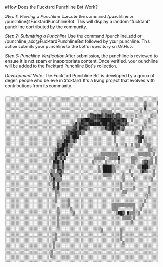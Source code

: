 #How Does the Fucktard Punchline Bot Work?

*Step 1: Viewing a Punchline*
Execute the command /punchline or /punchline@FucktardPunchlineBot. This will display a random "fucktard" punchline contributed by the community.

*Step 2: Submitting a Punchline*
Use the command /punchline_add or /punchline_add@FucktardPunchlineBot followed by your punchline. This action submits your punchline to the bot's repository on GitHub.

*Step 3: Punchline Verification*
After submission, the punchline is reviewed to ensure it is not spam or inappropriate content. Once verified, your punchline will be added to the Fucktard Punchline Bot's collection.

*Development Note:*
The Fucktard Punchline Bot is developed by a group of degen people who believe in $fcktard. It's a living project that evolves with contributions from its community.

```

░░░░░░░░░░░░░░░░░░░░░░░░░░░░░░░░░░░░░░░░░░░░░░░░░░░░░░░░░░░░░░░░░░░░░░░░░░░░░░░░░░░░░░░░░░
░░░░░░░░░░░░░░░░░░░░░░░░░░░░░░░░░░░░░░░░░░░░░░░░░░░░░░░░░░░░░░░░▒░░░░░▒░░░░░░░░░░░░░░░░░░░
░░░░░░░░░░░░░░░░░░░░░░░░░░░░░░░░░░░░░░░░░░░░░░░░░░░░░░░░░░░░░░░░▓░░░░░░▒░░░░░░░░░░░░░░░░░░
░░░░░░░░░░░░░░░░░░░░░░░░░░░░░░░░░░░░░░░░░░░░▒▒▒▒▒░░░░░░░░░░░░░▒░░░░░░░▒░░░░░░░░░░░░░░░░░░░
░░░░░░░░░░░░░░░░░░░░░░░░░░░░░░░░░░░░░░▒▓▓▓▓▓▓▒▓▓▓▓▒▓▓▒░░░░░░▒░░░░░░▒░░░░░░░░░░░░░░░░░░░░░░
░░░░░░░░░░░░░░░░░░░░░░░░░░░░░░░░░▒▒▓▓██▓▓▓▓▓█████▓▓▓▓▓█▓░░▒░░░░░░░▒░░░░░░░░░░░░░░░░░░░░░░░
░░░░░░░░░░░░░░░░░░░░░░░░░░░░░░░▒▓▒▓▓▓▓▓█████▓██▓███▓▓▓▓▓▒░░░░░░░▒░░░░░░░░░░░░░░░░░░░░░░░░░
░░░░░░░░░░░░░░░░░░░░░░░░░░░░▒▒▒▓▓▒█▓▓▓▒░░░░░▒▒▓▓██▓▓▓▒▓░░░░░░░░▒░░░░░░░░░░░░░░░░░░░░░░░░░░
░░░░░░░░░░░░░░░░░░░░░░░░░░░▒▒▓▓▓█▓▓▒▒░░░░░░░░░░░░▓▓▒░░░░░░░░░░▓░░░░░░░░░░░░░░░░░░░░░░░░░░░
░░░░░░░░░░░░░░░░░░░░░░░░░░▒▒▓▓▒██▓░░░░░░░░░░░░░░░░▒░░░░░░░░░▒▓▓▓░░░░░░░░░░░░░░░░░░░░░░░░░░
░░░░░░░░░░░░░░░░░░░░░░░░▒▒▒▓█▓▒▓▒░░░░░░░░░░░░░░░░░▒░░░░░░░░░░▓▓░▒░░░░░░░░░░░░░░░░░░░░░░░░░
░░░░░░░░░░░░░░░░░░░░░░░░▓▒██▓▒▒░░░░░░░░░░░░░░░░░░░░▒░░░▒░░▒░▒▒░░░▒▒░░░░░░░░░░░░░░░░░░░░░░░
░░░░░░░░░░░░░░░░░░░░░░░▒▓██▒▓▒░░░░░░░░░░░░░░░░░░░░░░░░░░░░░░░░░░░░▒▒░░░░░░░░░░░░░░░░░░░░░░
░░░░░░░░░░░░░░░░░░░░░░▒▓█▓▓▒▓░░░░░░░░░░░░░░░▒▒▒▒▒▒▒▒░░░░░░░░░▒▒▒▒▒▒░▒░░░░░░░░░░░░░░░░░░░░░
░░░░░░░░░░░░░░░░░░░░░▒▒█▒▓▒▓░░░░░░░░░░░░░▒▒▒▒▒░░▒▒▒▒▓░░░░░▒▒▒░░░░░░▒░▒░░░░░░░░░░░░░░░░░░░░
░░░░░░░░░░░░░░░░░░░░░░▓▓█▒▓░░░░░░░░░░░░░▒░░░░░▒░░░░░▒░░░░░▒▒░░░▒▓▓▒▒░▒░░░░░░░░░░░░░░░░░░░░
░░░░░░░░░░░░░░░░░░░░░░▓▒▓▒▓░░░░░░░░░░░░░░░░▒░████▒▒░░░░░░░░░░▒▒███▒░░░░░░░░░░░░░░░░░░░░░░░
░░░░░░░░░░░░░░░░░░░░░▒▒░▓▓▒░░░░░░░░░░░░░░░░▒░████▒▒░░░░░░▒░░░░▒▓▓▒░░▒░░░░░░░░░░░░░░░░░░░░░
░░░░░░░░░░░░░░░░░░░░░▓▒▒▒▓░░░░░░░░░░░░░░░░░░░▒▒▒▒░░░░░▒░░░▒░░░░░░░░░▒░░░░░░░░░░░░░░░░░░░░░
░░░░░░░░░░░░░░░░░░░░░▒▓▒▒▒░░░░░░░░░░░░░░░░░░░░░░░░░░░░▒░░░░▒░░░░░░░▒░░░░░░░░░░░░░░░░░░░░░░
░░░░░░░░░░░░░░░░░░░░▒░▓░▓░░░░░░░░░░░░░░░░░░░░░░░░░░░░▒░░░░░░░░░░░░░░░░░░░░░░░░░░░░░░░░░░░░
░░░░░░░░░░░░░░░░░░░░░░▓▒▓░░░░░░░░░░░░░░░░░░░░░░░░░░░░▒░░░░░▒░░░░░░▒░░░░░░░░░░░░░░░░░░░░░░░
░░░░░░░░░░░░░░░░░░░░░░░▒▒░░░░░░░░░░░░░░░░░░░░░░░░░░░░░▒▒░░░░░░░░░░▒░░░░░░░░░░░░░░░░░░░░░░░
░░░░░░░░░░░░░░░░░░░░░░░▒░░░░░░░░░░░░░░░░░░░░░░░░░░░░░░░░░░░░░░░░░▒░░░░░░░░░░░░░░░░░░░░░░░░
░░░░░░░░░░░░░░░░░░░░░░░▒░░░░░▒░░░░░░░░░░░░░░░░░░░░░░░░░░░░░░░░░░▒░░░░░░░░░░░░░░░░░░░░░░░░░
░░░░░░░░░░░░░░░░░░░░░░░░░░░░░▒░░░░░░░░░░░░░░░░░░░▒▒▒▒▒▒▒▒▒▒▒░░░▒░░░░░░░░░░░░░░░░░░░░░░░░░░
░░░░░░░░░░░░░░░░░░░░░░░░▒░░░░░▒░░░░░░░░░░░░░░░░░░▒▒▒░░░░░░░▒░░▒░░░░░░░░░░░░░░░░░░░░░░░░░░░
░░░░░░░░░░░░░░░░░░░░░░░░▒░░░░░░▒░░░░░░░░░░░░░░░░░░░▒▓█▓░▓▒▒▒░▒░░░░░░░░░░░░░░░░░░░░░░░░░░░░
░░░░░░░░░░░░░░░░░░░░░░░░▒░░░░░░░░░░░░░░░░░░░░░░░░░░░░░▒▒▒▒░▒░░░░░░░░░░░░░░░░░░░░░░░░░░░░░░
░░░░░░░░░░░░░░░░░░░░░░░░▒░░░░░░░░░░░░░░░░░░░░░░░░░░░░░░░░░▒░░░░░░░░░░░░░░░░░░░░░░░░░░░░░░░
░░░░░░░░░░░░░░░░░░░░░░░░▒░░░░░░░░░░░░░░░░░░░░░░░░░░░░░░░░░░░░░░░░░░░░░░░░░░░░░░░░░░░░░░░░░
░░░░░░░░░░░░░░░░░░░░░░░░░░░░░░░░░░░░░░░░░░░░▒░░░░░░░░▒░░░░░░░░░░░░░░░░░░░░░░░░░░░░░░░░░░░░
░░░░░░░░░░░░░░░░░░░░░░░▒░░░░░░░░░░░░░░░░░░░░░░░░░░░░░▒░░░░░░░░░░░░░░░░░░░░░░░░░░░░░░░░░░░░
░░░░░░░░░░░░░░░░░░░░░░░▒░░░░░░░░░░░░░░░░░░░░░░░░░░░░░▒░░░░░░░░░░░░░░░░░░░░░░░░░░░░░░░░░░░░
░░░░░░░░░░░░░░░░░░░░░░▒░░░░░░░░░░░░░░░░░░░░░░░░░░░░░░░▒░░░░░░░░░░░░░░░░░░░░░░░░░░░░░░░░░░░
░░░░░░░░░░░░░░░░░░░░░░▒░░░░░░░░░░░░░░░░░░░░░░░░░░░░░░░░░░░░░░░░░░░░░░░░░░░░░░░░░░░░░░░░░░░
░░░░░░░░░░░░░░░░░░░░░▒░░░░░░░░░░░░░░░░░░░░░░░░░░░░░░░░░░░░░░░░░░░░░░░░░░░░░░░░░░░░░░░░░░░░
░░░░░░░░░░░░░░░░░░░░░▒░░░░░░░░░░░░░░░░░░░░░░░░░░░░░░░░░░░░░░░░░░░░░░░░░░░░░░░░░░░░░░░░░░░░
░░░░░░░░░░░░░░░░░░░░░░░░░░░░░░░░░░░░░░░░░░░░░░░░░░░░░░░░░░░░░░░░░░░░░░░░░░░░░░░░░░░░░░░░░░
```
